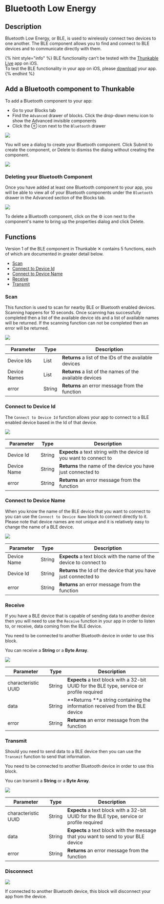 # Bluetooth Low Energy

## Description

Bluetooth Low Energy, or BLE, is used to wirelessly connect two devices to one another. The BLE component allows you to find and connect to BLE devices and to communicate directly with them.

{% hint style="info" %}
BLE functionality can't be tested with the [Thunkable Live](https://docs.thunkable.com/get-started/live-test) app on iOS. \
To test the BLE functionality in your app on iOS, please [download](https://docs.thunkable.com/download#download-and-install-ios-app) your app.
{% endhint %}

## Add a Bluetooth component to Thunkable

To add a Bluetooth component to your app:

* Go to your Blocks tab
* Find the `Advanced` drawer of blocks. Click the drop-down menu icon to show the Advanced invisible components
* Click the ⊕ icon next to the `Bluetooth` drawer

![](<.gitbook/assets/advanced-components (1).png>)

You will see a dialog to create your Bluetooth component. Click Submit to create the component, or Delete to dismiss the dialog without creating the component.

![](.gitbook/assets/add-ble.png)

### Deleting your Bluetooth Component

Once you have added at least one Bluetooth component to your app, you will be able to view all of your Bluetooth components under the `Bluetooth` drawer in the Advanced section of the Blocks tab.&#x20;

![](.gitbook/assets/bluetooth-blicks.png)

To delete a Bluetooth component, click on the ⚙ icon next to the component's name to bring up the properties dialog and click Delete.

## Functions

Version 1 of the BLE component in Thunkable ✕ contains 5 functions, each of which are documented in greater detail below.

* [Scan](bluetooth-low-energy.md#scan)
* [Connect to Device Id](bluetooth-low-energy.md#connect-to-device-id)
* [Connect to Device Name](bluetooth-low-energy.md#connect-to-device-name)
* [Receive](bluetooth-low-energy.md#receive)
* [Transmit](bluetooth-low-energy.md#transmit)

### Scan

This function is used to scan for nearby BLE or Bluetooth enabled devices. Scanning happens for 10 seconds. Once scanning has successfully completed then a list of the available device ids and a list of available names will be returned. If the scanning function can not be completed then an error will be returned.

![](.gitbook/assets/screen-shot-2021-04-12-at-9.02.36-am.png)

| Parameter    | Type   | Description                                              |
| ------------ | ------ | -------------------------------------------------------- |
| Device Ids   | List   | **Returns** a list of the IDs of the available devices   |
| Device Names | List   | **Returns** a list of the names of the available devices |
| error        | String | **Returns** an error message from the function           |

### Connect to Device Id

The `Connect to Device Id` function allows your app to connect to a BLE enabled device based in the Id of that device.

![](.gitbook/assets/screen-shot-2021-04-12-at-9.03.04-am.png)

| Parameter   | Type   | Description                                                         |
| ----------- | ------ | ------------------------------------------------------------------- |
| Device Id   | String | **Expects** a text string with the device id you want to connect to |
| Device Name | String | **Returns** the name of the device you have just connected to       |
| error       | String | **Returns** an error message from the function                      |

### Connect to Device Name

When you know the name of the BLE device that you want to connect to you can use the `Connect to Device Name` block to connect directly to it. Please note that device names are not unique and it is relatively easy to change the name of a BLE device.

![](.gitbook/assets/screen-shot-2021-04-12-at-9.03.19-am.png)

| Parameter   | Type   | Description                                                        |
| ----------- | ------ | ------------------------------------------------------------------ |
| Device Name | String | **Expects** a text block with the name of the device to connect to |
| Device Id   | String | **Returns** the Id of the device that you have just connected to   |
| error       | String | **Returns** an error message from the function                     |

### Receive

If you have a BLE device that is capable of sending data to another device then you will need to use the `Receive` function in your app in order to listen to, or receive, data coming from the BLE device.

You need to be connected to another Bluetooth device in order to use this block.

You can receive a **String** or a **Byte Array**.

![](.gitbook/assets/screen-shot-2021-04-12-at-9.03.39-am.png)

| Parameter           | Type   | Description                                                                               |
| ------------------- | ------ | ----------------------------------------------------------------------------------------- |
| characteristic UUID | String | **Expects** a text block with a 32-bit UUID for the BLE type, service or profile required |
| data                | String | **Returns **a string containing the information received from the BLE device              |
| error               | String | **Returns** an error message from the function                                            |

### Transmit

Should you need to send data to a BLE device then you can use the `Transmit` function to send that information.&#x20;

You need to be connected to another Bluetooth device in order to use this block.

You can transmit a **String** or a **Byte Array**.

![](.gitbook/assets/screen-shot-2021-04-12-at-9.04.31-am.png)

| Parameter           | Type   | Description                                                                               |
| ------------------- | ------ | ----------------------------------------------------------------------------------------- |
| characteristic UUID | String | **Expects** a text block with a 32-bit UUID for the BLE type, service or profile required |
| data                | String | **Expects** a text block with the message that you want to send to your BLE device        |
| error               | String | **Returns** an error message from the function                                            |

### Disconnect

![](.gitbook/assets/screen-shot-2021-04-12-at-9.05.18-am.png)

If connected to another Bluetooth device, this block will disconnect your app from the device.
